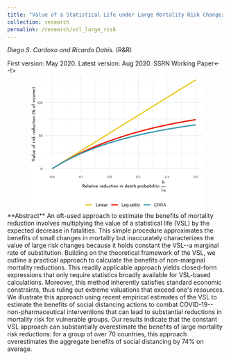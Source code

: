 ```yaml
---
title: "Value of a Statistical Life under Large Mortality Risk Change: Theory and an Application to COVID-19"
collection: research
permalink: /research/vsl_large_risk
---
```

_Diego S. Cardoso and Ricardo Dahis_. (R&R)

<!--> First version: May 2020. Latest version: Aug 2020.  <a href="https://papers.ssrn.com/sol3/papers.cfm?abstract_id=3599529" class="btn btn--info" style="text-decoration:none">SSRN Working Paper</a><--!>

<center>
  <img src="/images/vsl_large_risk_thumb.png" alt="VSL with large risk change"  width="400"/>
</center>
**Abstract**
An oft-used approach to estimate the benefits of mortality reduction involves multiplying the value of a statistical life (VSL) by the expected decrease in fatalities. This simple procedure approximates the benefits of small changes in mortality but inaccurately characterizes the value of large risk changes because it holds constant the VSL--a marginal rate of substitution. Building on the theoretical framework of the VSL, we outline a practical approach to calculate the benefits of non-marginal mortality reductions. This readily applicable approach yields closed-form expressions that only require statistics broadly available for VSL-based calculations. Moreover, this method inherently satisfies standard economic constraints, thus ruling out extreme valuations that exceed one's resources. We illustrate this approach using recent empirical estimates of the VSL to estimate the benefits of social distancing actions to combat COVID-19--non-pharmaceutical interventions that can lead to substantial reductions in mortality risk for vulnerable groups. Our results indicate that the constant VSL approach can substantially overestimate the benefits of large mortality risk reductions: for a group of over 70 countries, this approach overestimates the aggregate benefits of social distancing by 74% on average.





